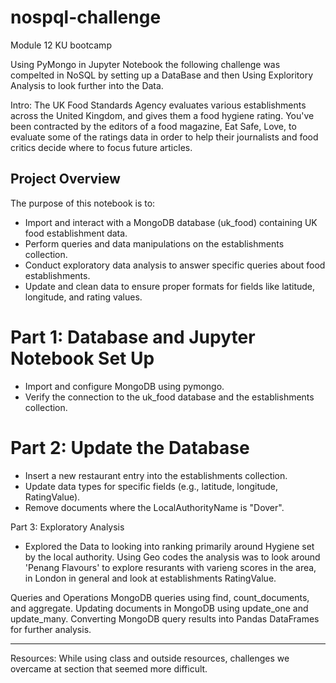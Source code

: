 # nospql-challenge
Module 12 KU bootcamp

Using PyMongo in Jupyter Notebook the following challenge was compelted in NoSQL by setting up a DataBase and then Using Exploritory Analysis to look further into the Data.

Intro:
The UK Food Standards Agency evaluates various establishments across the United Kingdom, and gives them a food hygiene rating. You've been contracted by the editors of a food magazine, Eat Safe, Love, to evaluate some of the ratings data in order to help their journalists and food critics decide where to focus future articles.

## Project Overview
The purpose of this notebook is to:
* Import and interact with a MongoDB database (uk_food) containing UK food establishment data.
* Perform queries and data manipulations on the establishments collection.
* Conduct exploratory data analysis to answer specific queries about food establishments.
* Update and clean data to ensure proper formats for fields like latitude, longitude, and rating values.

# Part 1: Database and Jupyter Notebook Set Up
* Import and configure MongoDB using pymongo.
* Verify the connection to the uk_food database and the establishments collection.

# Part 2: Update the Database
* Insert a new restaurant entry into the establishments collection.
* Update data types for specific fields (e.g., latitude, longitude, RatingValue).
* Remove documents where the LocalAuthorityName is "Dover".

Part 3: Exploratory Analysis
* Explored the Data to looking into ranking primarily around Hygiene set by the local authority. Using Geo codes the analysis was to look around 'Penang Flavours' to explore resurants with varieng scores in the area, in London in general and look at establishments RatingValue. 

Queries and Operations
MongoDB queries using find, count_documents, and aggregate.
Updating documents in MongoDB using update_one and update_many.
Converting MongoDB query results into Pandas DataFrames for further analysis.

---
Resources: While using class and outside resources, challenges we overcame at section that seemed more difficult.
